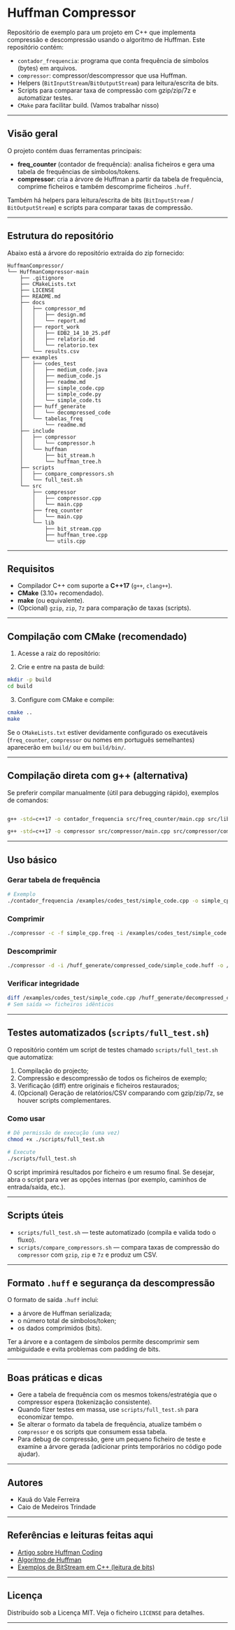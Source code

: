 # Huffman Compressor

Repositório de exemplo para um projeto em C++ que implementa compressão e descompressão usando o algoritmo de Huffman.
Este repositório contém:
- `contador_frequencia`: programa que conta frequência de símbolos (bytes) em arquivos.
- `compressor`: compressor/descompressor que usa Huffman.
- Helpers (`BitInputStream`/`BitOutputStream`) para leitura/escrita de bits.
- Scripts para comparar taxa de compressão com gzip/zip/7z e automatizar testes.
- `CMake` para facilitar build. (Vamos trabalhar nisso)
---

## Visão geral

O projeto contém duas ferramentas principais:

- **freq_counter** (contador de frequência): analisa ficheiros e gera uma tabela de frequências de símbolos/tokens.
- **compressor**: cria a árvore de Huffman a partir da tabela de frequência, comprime ficheiros e também descomprime ficheiros `.huff`.

Também há helpers para leitura/escrita de bits (`BitInputStream` / `BitOutputStream`) e scripts para comparar taxas de compressão.

---

## Estrutura do repositório

Abaixo está a árvore do repositório extraída do zip fornecido:

```
HuffmanCompressor/
└── HuffmanCompressor-main
    ├── .gitignore
    ├── CMakeLists.txt
    ├── LICENSE
    ├── README.md
    ├── docs
    │   ├── compressor_md
    │   │   ├── design.md
    │   │   └── report.md
    │   ├── report_work
    │   │   ├── EDB2_14_10_25.pdf
    │   │   ├── relatorio.md
    │   │   └── relatorio.tex
    │   └── results.csv
    ├── examples
    │   ├── codes_test
    │   │   ├── medium_code.java
    │   │   ├── medium_code.js
    │   │   ├── readme.md
    │   │   ├── simple_code.cpp
    │   │   ├── simple_code.py
    │   │   └── simple_code.ts
    │   ├── huff_generate
    │   │   └── decompressed_code
    │   └── tabelas_freq
    │       └── readme.md
    ├── include
    │   ├── compressor
    │   │   └── compressor.h
    │   └── huffman
    │       ├── bit_stream.h
    │       └── huffman_tree.h
    ├── scripts
    │   ├── compare_compressors.sh
    │   └── full_test.sh
    └── src
        ├── compressor
        │   ├── compressor.cpp
        │   └── main.cpp
        ├── freq_counter
        │   └── main.cpp
        └── lib
            ├── bit_stream.cpp
            ├── huffman_tree.cpp
            └── utils.cpp
```



---

## Requisitos

- Compilador C++ com suporte a **C++17** (`g++`, `clang++`).
- **CMake** (3.10+ recomendado).
- **make** (ou equivalente).
- (Opcional) `gzip`, `zip`, `7z` para comparação de taxas (scripts).

---

## Compilação com CMake (recomendado)

1. Acesse a raiz do repositório:


2. Crie e entre na pasta de build:
```bash
mkdir -p build
cd build
```

3. Configure com CMake e compile:
```bash
cmake ..
make 
```

Se o `CMakeLists.txt` estiver devidamente configurado os executáveis (`freq_counter`, `compressor` ou nomes em português semelhantes) aparecerão em `build/` ou em `build/bin/`.

---

## Compilação direta com g++ (alternativa)

Se preferir compilar manualmente (útil para debugging rápido), exemplos de comandos:

```bash

g++ -std=c++17 -o contador_frequencia src/freq_counter/main.cpp src/lib/huffman_tree.cpp src/lib/bit_stream.cpp src/lib/utils.cpp -I./include -Wall

g++ -std=c++17 -o compressor src/compressor/main.cpp src/compressor/compressor.cpp src/lib/huffman_tree.cpp src/lib/bit_stream.cpp -I./include -Wall
```
---

## Uso básico

### Gerar tabela de frequência
```bash
# Exemplo
./contador_frequencia /examples/codes_test/simple_code.cpp -o simple_cpp.freq
```

### Comprimir
```bash
./compressor -c -f simple_cpp.freq -i /examples/codes_test/simple_code.cpp -o /huff_generate/compressed_code/simple_code.huff
```

### Descomprimir
```bash
./compressor -d -i /huff_generate/compressed_code/simple_code.huff -o /huff_generate/decompressed_code/simple_code.cpp
```

### Verificar integridade
```bash
diff /examples/codes_test/simple_code.cpp /huff_generate/decompressed_code/simple_code.cpp
# Sem saída => ficheiros idênticos
```

---

## Testes automatizados (`scripts/full_test.sh`)

O repositório contém um script de testes chamado `scripts/full_test.sh` que automatiza:

1. Compilação do projecto;
2. Compressão e descompressão de todos os ficheiros de exemplo;
3. Verificação (diff) entre originais e ficheiros restaurados;
4. (Opcional) Geração de relatórios/CSV comparando com gzip/zip/7z, se houver scripts complementares.

### Como usar
```bash
# Dê permissão de execução (uma vez)
chmod +x ./scripts/full_test.sh

# Execute
./scripts/full_test.sh
```

O script imprimirá resultados por ficheiro e um resumo final. Se desejar, abra o script para ver as opções internas (por exemplo, caminhos de entrada/saída, etc.).

---

## Scripts úteis

- `scripts/full_test.sh` — teste automatizado (compila e valida todo o fluxo).
- `scripts/compare_compressors.sh` — compara taxas de compressão do `compressor` com `gzip`, `zip` e `7z` e produz um CSV.

---

## Formato `.huff` e segurança da descompressão

O formato de saída `.huff` inclui:
- a árvore de Huffman serializada;
- o número total de símbolos/token;
- os dados comprimidos (bits).

Ter a árvore e a contagem de símbolos permite descomprimir sem ambiguidade e evita problemas com padding de bits.

---

## Boas práticas e dicas

- Gere a tabela de frequência com os mesmos tokens/estratégia que o compressor espera (tokenização consistente).
- Quando fizer testes em massa, use `scripts/full_test.sh` para economizar tempo.
- Se alterar o formato da tabela de frequência, atualize também o `compressor` e os scripts que consumem essa tabela.
- Para debug de compressão, gere um pequeno ficheiro de teste e examine a árvore gerada (adicionar prints temporários no código pode ajudar).

---

## Autores

- Kauã do Vale Ferreira
- Caio de Medeiros Trindade

---


## Referências e leituras feitas aqui

- [Artigo sobre Huffman Coding](https://medium.com/@davidsonbrsilva/compress%C3%A3o-de-dados-pelo-algoritmo-de-huffman-5e04bc437d77#:~:text=O%20c%C3%B3digo%20de%20Huffman%20%C3%A9,que%20isso%20seja%20uma%20regra.)
- [Algoritmo de Huffman](https://youtu.be/BDwtGMhGNc0)
- [Exemplos de BitStream em C++ (leitura de bits)](https://pt.wikipedia.org/wiki/Codifica%C3%A7%C3%A3o_de_Huffman)


---
## Licença

Distribuído sob a Licença MIT. Veja o ficheiro `LICENSE` para detalhes.

---
